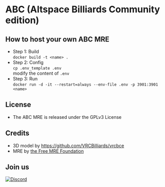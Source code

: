 # ABC (Altspace Billiards Community edition)
## How to host your own ABC MRE
- Step 1: Build  
`docker build -t <name> .`
- Step 2: Config  
`cp .env_template .env`  
modify the content of `.env`
- Step 3: Run  
`docker run -d -it --restart=always --env-file .env -p 3901:3901 <name>`

## License
- The ABC MRE is released under the GPLv3 License

## Credits
- 3D model by https://github.com/VRCBilliards/vrcbce
- MRE by [the Free MRE Foundation](https://github.com/the-Free-MRE-Foundation)  

## Join us
[![Discord](https://img.shields.io/badge/Discord-%237289DA.svg?style=for-the-badge&logo=discord&logoColor=white)](https://discord.gg/yStWGYcgKJ)
